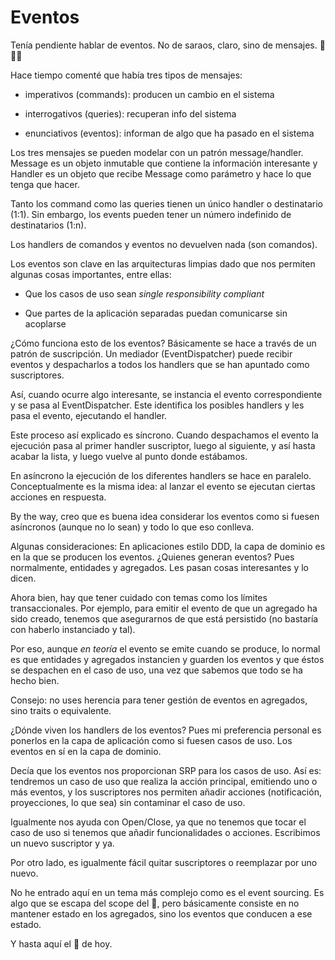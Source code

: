 # Eventos

Tenía pendiente hablar de eventos. No de saraos, claro, sino de mensajes. 🧻👇🏿

Hace tiempo comenté que había tres tipos de mensajes:

* imperativos (commands): producen un cambio en el sistema

* interrogativos (queries): recuperan info del sistema

* enunciativos (eventos): informan de algo que ha pasado en el sistema

Los tres mensajes se pueden modelar con un patrón message/handler.  Message es un objeto inmutable que contiene la información interesante y Handler es un objeto que recibe Message como parámetro y hace lo que tenga que hacer.

Tanto los command como las queries tienen un único handler o destinatario (1:1). Sin embargo, los events pueden tener un número indefinido de destinatarios (1:n).

Los handlers de comandos y eventos no devuelven nada (son comandos).

Los eventos son clave en las arquitecturas limpias dado que nos permiten algunas cosas importantes, entre ellas:

* Que los casos de uso sean _single responsibility compliant_

* Que partes de la aplicación separadas puedan comunicarse sin acoplarse

¿Cómo funciona esto de los eventos? Básicamente se hace a través de un patrón de suscripción. Un mediador (EventDispatcher) puede recibir eventos y despacharlos a todos los handlers que se han apuntado como suscriptores.

Así, cuando ocurre algo interesante, se instancia el evento correspondiente y se pasa al EventDispatcher. Este identifica los posibles handlers y les pasa el evento, ejecutando el handler.

Este proceso así explicado es síncrono. Cuando despachamos el evento la ejecución pasa al primer handler suscriptor, luego al siguiente, y así hasta acabar la lista, y luego vuelve al punto donde estábamos.

En asíncrono la ejecución de los diferentes handlers se hace en paralelo. Conceptualmente es la misma idea: al lanzar el evento se ejecutan ciertas acciones en respuesta.

By the way, creo que es buena idea considerar los eventos como si fuesen asíncronos (aunque no lo sean) y todo lo que eso conlleva.

Algunas consideraciones: En aplicaciones estilo DDD, la capa de dominio es en la que se producen los eventos. ¿Quienes generan eventos? Pues normalmente, entidades y agregados. Les pasan cosas interesantes y lo dicen.

Ahora bien, hay que tener cuidado con temas como los límites transaccionales. Por ejemplo, para emitir el evento de que un agregado ha sido creado, tenemos que asegurarnos de que está persistido (no bastaría con haberlo instanciado y tal).

Por eso, aunque _en teoría_ el evento se emite cuando se produce, lo normal es que entidades y agregados instancien y guarden los eventos y que éstos se despachen en el caso de uso, una vez que sabemos que todo se ha hecho bien.

Consejo: no uses herencia para tener gestión de eventos en agregados, sino traits o equivalente.

¿Dónde viven los handlers de los eventos? Pues mi preferencia personal es ponerlos en la capa de aplicación como si fuesen casos de uso. Los eventos en sí en la capa de dominio.

Decía que los eventos nos proporcionan SRP para los casos de uso. Así es: tendremos un caso de uso que realiza la acción principal, emitiendo uno o más eventos, y los suscriptores nos permiten añadir acciones (notificación, proyecciones, lo que sea) sin contaminar el caso de uso.

Igualmente nos ayuda con Open/Close, ya que no tenemos que tocar el caso de uso si tenemos que añadir funcionalidades o acciones. Escribimos un nuevo suscriptor y ya.

Por otro lado, es igualmente fácil quitar suscriptores o reemplazar por uno nuevo.

No he entrado aquí en un tema más complejo como es el event sourcing. Es algo que se escapa del scope del 🧻, pero básicamente consiste en no mantener estado en los agregados, sino los eventos que conducen a ese estado.

Y hasta aquí el 🧻 de hoy.